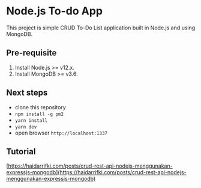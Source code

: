 # Node.js To-do App

This project is simple CRUD To-Do List application built in Node.js and using MongoDB.

## Pre-requisite
1. Install Node.js >= v12.x.
2. Install MongoDB >= v3.6.

## Next steps
- clone this repository
- ```npm install -g pm2```
- ```yarn install```
- ```yarn dev```
- open browser `http://localhost:1337`

## Tutorial
[https://haidarrifki.com/posts/crud-rest-api-nodejs-menggunakan-expressjs-mongodb](https://haidarrifki.com/posts/crud-rest-api-nodejs-menggunakan-expressjs-mongodb)